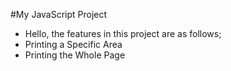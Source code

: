 #My JavaScript Project
<br>
<ul>
<li>Hello, the features in this project are as follows;</li>
<li>Printing a Specific Area</li>
<li>Printing the Whole Page</li>
</ul>